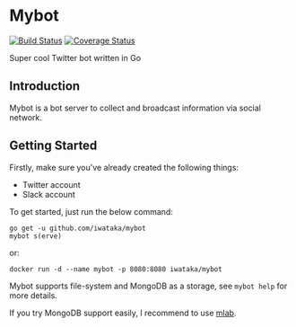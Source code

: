 # Mybot

[![Build Status](https://travis-ci.org/iwataka/mybot.svg?branch=master)](https://travis-ci.org/iwataka/mybot)
[![Coverage Status](https://coveralls.io/repos/github/iwataka/mybot/badge.svg?branch=master)](https://coveralls.io/github/iwataka/mybot?branch=master)

Super cool Twitter bot written in Go

## Introduction

Mybot is a bot server to collect and broadcast information via social network.

## Getting Started

Firstly, make sure you've already created the following things:

- Twitter account
- Slack account

To get started, just run the below command:

```
go get -u github.com/iwataka/mybot
mybot s(erve)
```

or:

```
docker run -d --name mybot -p 8080:8080 iwataka/mybot
```

Mybot supports file-system and MongoDB as a storage, see `mybot help` for more details.

If you try MongoDB support easily, I recommend to use [mlab](https://mlab.com/).
